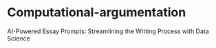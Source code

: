 # Computational-argumentation
AI-Powered Essay Prompts: Streamlining the Writing Process with Data Science

